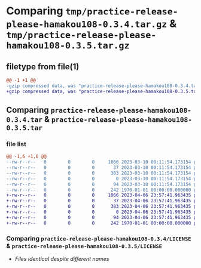 # Comparing `tmp/practice-release-please-hamakou108-0.3.4.tar.gz` & `tmp/practice-release-please-hamakou108-0.3.5.tar.gz`

## filetype from file(1)

```diff
@@ -1 +1 @@
-gzip compressed data, was "practice-release-please-hamakou108-0.3.4.tar", last modified: Fri Mar 10 00:12:09 2023, max compression
+gzip compressed data, was "practice-release-please-hamakou108-0.3.5.tar", last modified: Thu Apr  6 23:57:58 2023, max compression
```

## Comparing `practice-release-please-hamakou108-0.3.4.tar` & `practice-release-please-hamakou108-0.3.5.tar`

### file list

```diff
@@ -1,6 +1,6 @@
--rw-r--r--   0        0        0     1066 2023-03-10 00:11:54.173154 practice-release-please-hamakou108-0.3.4/LICENSE
--rw-r--r--   0        0        0       37 2023-03-10 00:11:54.173154 practice-release-please-hamakou108-0.3.4/README.md
--rw-r--r--   0        0        0      383 2023-03-10 00:11:54.173154 practice-release-please-hamakou108-0.3.4/pyproject.toml
--rw-r--r--   0        0        0        0 2023-03-10 00:11:54.173154 practice-release-please-hamakou108-0.3.4/src/practice_release_please_hamakou108/__init__.py
--rw-r--r--   0        0        0       94 2023-03-10 00:11:54.173154 practice-release-please-hamakou108-0.3.4/src/practice_release_please_hamakou108/example.py
--rw-r--r--   0        0        0      242 1970-01-01 00:00:00.000000 practice-release-please-hamakou108-0.3.4/PKG-INFO
+-rw-r--r--   0        0        0     1066 2023-04-06 23:57:41.963435 practice-release-please-hamakou108-0.3.5/LICENSE
+-rw-r--r--   0        0        0       37 2023-04-06 23:57:41.963435 practice-release-please-hamakou108-0.3.5/README.md
+-rw-r--r--   0        0        0      383 2023-04-06 23:57:41.963435 practice-release-please-hamakou108-0.3.5/pyproject.toml
+-rw-r--r--   0        0        0        0 2023-04-06 23:57:41.963435 practice-release-please-hamakou108-0.3.5/src/practice_release_please_hamakou108/__init__.py
+-rw-r--r--   0        0        0       94 2023-04-06 23:57:41.963435 practice-release-please-hamakou108-0.3.5/src/practice_release_please_hamakou108/example.py
+-rw-r--r--   0        0        0      242 1970-01-01 00:00:00.000000 practice-release-please-hamakou108-0.3.5/PKG-INFO
```

### Comparing `practice-release-please-hamakou108-0.3.4/LICENSE` & `practice-release-please-hamakou108-0.3.5/LICENSE`

 * *Files identical despite different names*

